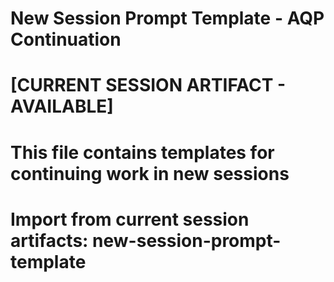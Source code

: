 # New Session Prompt Template - AQP Continuation
# [CURRENT SESSION ARTIFACT - AVAILABLE]
# This file contains templates for continuing work in new sessions
# Import from current session artifacts: new-session-prompt-template
